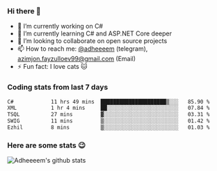### Hi there 👋

<!--
**adheeeem/adheeeem** is a ✨ _special_ ✨ repository because its `README.md` (this file) appears on your GitHub profile.

Here are some ideas to get you started:
-->
- 🔭 I’m currently working on C#
- 🌱 I’m currently learning C# and ASP.NET Core deeper
- 👯 I’m looking to collaborate on open source projects
- 📫 How to reach me: [@adheeeem](https://t.me/adheeeem) (telegram), azimjon.fayzulloev99@gmail.com (Email)
- ⚡ Fun fact: I love cats :cat:


### Coding stats from last 7 days
<!--START_SECTION:waka-->

```txt
C#            11 hrs 49 mins  █████████████████████▒░░░   85.90 %
XML           1 hr 4 mins     ██░░░░░░░░░░░░░░░░░░░░░░░   07.84 %
TSQL          27 mins         ▓░░░░░░░░░░░░░░░░░░░░░░░░   03.31 %
SWIG          11 mins         ▒░░░░░░░░░░░░░░░░░░░░░░░░   01.42 %
Ezhil         8 mins          ▒░░░░░░░░░░░░░░░░░░░░░░░░   01.03 %
```

<!--END_SECTION:waka-->

### Here are some stats :wink:
![Adheeeem's github stats](https://github-readme-stats.vercel.app/api?username=adheeeem&show_icons=true&theme=radical)
